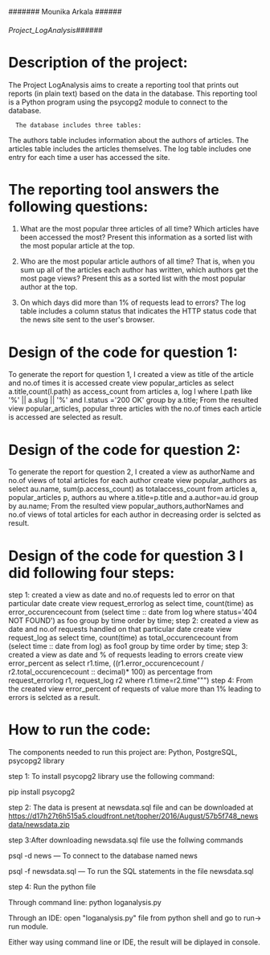 ####### Mounika Arkala ######
###### Project_LogAnalysis######

# Description of the project:
The Project LogAnalysis aims to create a reporting tool that prints out reports (in plain text) based on the data in the database. This reporting tool is a Python program using the psycopg2 module to connect to the database.
                                
                               
      The database includes three tables:

The authors table includes information about the authors of articles.
The articles table includes the articles themselves.
The log table includes one entry for each time a user has accessed the site.



# The reporting tool answers the following questions:

1. What are the most popular three articles of all time? Which articles have been accessed the most? Present this information as a sorted list with the most popular article at the top.

2. Who are the most popular article authors of all time? That is, when you sum up all of the articles each author has written, which authors get the most page views? Present this as a sorted list with the most popular author at the top.

3. On which days did more than 1% of requests lead to errors? The log table includes a column status that indicates the HTTP status code that the news site sent to the user's browser. 


# Design of the code for question 1:
To generate the report for question 1, I created a view as title of the article and no.of times it is accessed
          create view popular_articles as 
          select a.title,count(l.path) as access_count 
          from articles a, log l 
          where l.path like  '%' || a.slug || '%'  and l.status ='200 OK'
          group by a.title;
From the resulted view popular_articles, popular three articles with the no.of times each article is accessed are selected as result.

# Design of the code for question 2:
To generate the report for question 2, I created a  view as authorName and no.of views of total articles for each author
          create view popular_authors as 
          select au.name, sum(p.access_count) as totalaccess_count 
          from articles a, popular_articles p, authors au 
          where a.title=p.title and a.author=au.id 
          group by au.name;
From the resulted view popular_authors,authorNames and no.of views of total articles for each author in decreasing order is selcted as result.

# Design of the code for question 3 I did following four steps:
step 1: created a view as date and no.of requests led to error on that particular date 
          create view request_errorlog as 
          select time, count(time) as error_occurencecount from 
          (select time :: date from log 
          where status='404 NOT FOUND') as foo 
          group by time 
          order by time;
step 2: created a view as date and no.of  requests handled on that particular date 
          create view request_log as 
          select time, count(time) as total_occurencecount from
          (select time :: date from log) as foo1 
          group by time 
          order by time;
step 3: created a view as date and % of requests leading to errors
          create view error_percent as 
          select r1.time,
          ((r1.error_occurencecount / r2.total_occurencecount :: decimal)* 100) 
          as percentage from request_errorlog r1, request_log r2
          where r1.time=r2.time""")
step 4: From the created view error_percent of requests of value more than 1% leading to errors is selcted as a result.

# How to run the code: 
The components needed to run this project are: Python, PostgreSQL, psycopg2 library 

step 1: To install psycopg2 library use the following command:

pip install psycopg2


step 2: The data is present at newsdata.sql file and can be downloaded at https://d17h27t6h515a5.cloudfront.net/topher/2016/August/57b5f748_newsdata/newsdata.zip

step 3:After downloading newsdata.sql file use the follwing commands

psql -d news — To connect to the database named news 

psql -f newsdata.sql — To run the SQL statements in the file newsdata.sql


step 4: Run the python file

Through command line: python loganalysis.py

Through an IDE: open "loganalysis.py" file from python shell and go to run-> run module.

Either way using command line or IDE, the result will be diplayed in console.

